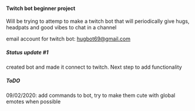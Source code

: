 #### Twitch bot beginner project

Will be trying to attemp to make a twitch bot that will periodically give hugs, headpats and good vibes to chat in a channel

email account for twitch bot: hugbot69@gmail.com

##### Status update #1
created bot and made it connect to twitch. Next step to add functionality

##### ToDO
09/02/2020: add commands to bot, try to make them cute with global emotes when possible